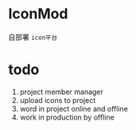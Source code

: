 # IconMod

自部署 `icon平台`

# todo

1. project member manager
2. upload icons to project
3. word in project online and offline
4. work in production by offline
